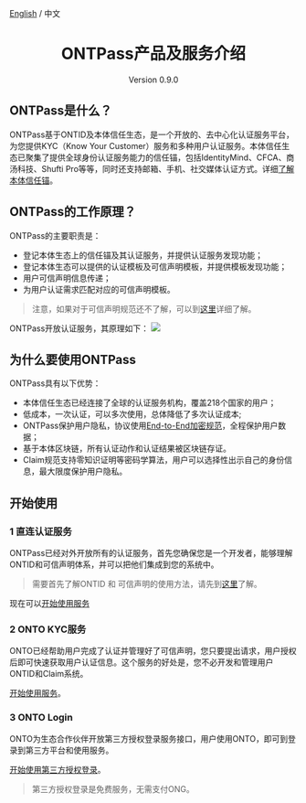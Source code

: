 ﻿[English](../en/products.md) / 中文

<h1 align="center">ONTPass产品及服务介绍 </h1>
<p align="center" class="version">Version 0.9.0 </p>


## ONTPass是什么？

ONTPass基于ONTID及本体信任生态，是一个开放的、去中心化认证服务平台，为您提供KYC（Know Your Customer）服务和多种用户认证服务。本体信任生态已聚集了提供全球身份认证服务能力的信任锚，包括IdentityMind、CFCA、商汤科技、Shufti Pro等等，同时还支持邮箱、手机、社交媒体认证方式。详细[了解本体信任锚](https://info.ont.io/trust-anchor/en)。


## ONTPass的工作原理？

ONTPass的主要职责是：
* 登记本体生态上的信任锚及其认证服务，并提供认证服务发现功能；
* 登记本体生态可以提供的认证模板及可信声明模板，并提供模板发现功能；
* 用户可信声明信息传递；
* 为用户认证需求匹配对应的可信声明模板。

> 注意，如果对于可信声明规范还不了解，可以到[这里](https://github.com/ontio/ontology-DID/blob/master/docs/cn/claim_spec_cn.md)详细了解。

ONTPass开放认证服务，其原理如下：
![](http://assets.processon.com/chart_image/5a5fff53e4b0abe85d5e3e5f.png)

## 为什么要使用ONTPass

ONTPass具有以下优势：

* 本体信任生态已经连接了全球的认证服务机构，覆盖218个国家的用户；
* 低成本，一次认证，可以多次使用，总体降低了多次认证成本;
* ONTPass保护用户隐私，协议使用[End-to-End加密规范]()，全程保护用户数据；
* 基于本体区块链，所有认证动作和认证结果被区块链存证。
* Claim规范支持零知识证明等密码学算法，用户可以选择性出示自己的身份信息，最大限度保护用户隐私。

## 开始使用

### 1 直连认证服务

ONTPass已经对外开放所有的认证服务，首先您确保您是一个开发者，能够理解ONTID和可信声明体系，并可以把他们集成到您的系统中。

> 需要首先了解ONTID 和 可信声明的使用方法，请先到[这里](https://github.com/ontio/ontology-DID/blob/master/docs/cn/get_started_cn.md)了解。

现在可以[开始使用服务]()

### 2 ONTO KYC服务

ONTO已经帮助用户完成了认证并管理好了可信声明，您只要提出请求，用户授权后即可快速获取用户认证信息。这个服务的好处是，您不必开发和管理用户ONTID和Claim系统。

[开始使用服务](https://github.com/ontio/ontology-DID/blob/master/docs/cn/thirdparty_kyc_cn.md)。

### 3 ONTO Login

ONTO为生态合作伙伴开放第三方授权登录服务接口，用户使用ONTO，即可到登录到第三方平台和使用服务。

[开始使用第三方授权登录](https://github.com/ontio/ontology-DID/blob/master/docs/cn/thirdparty_login_cn.md)。

> 第三方授权登录是免费服务，无需支付ONG。


